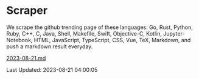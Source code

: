 # Scraper

We scrape the github trending page of these languages: Go, Rust, Python, Ruby, C++, C, Java, Shell, Makefile, Swift, Objective-C, Kotlin, Jupyter-Notebook, HTML, JavaScript, TypeScript, CSS, Vue, TeX, Markdown, and push a markdown result everyday.

[2023-08-21.md](https://github.com/yangwenmai/github-trending-backup/blob/master/2023-08-21.md)

Last Updated: 2023-08-21 04:00:05